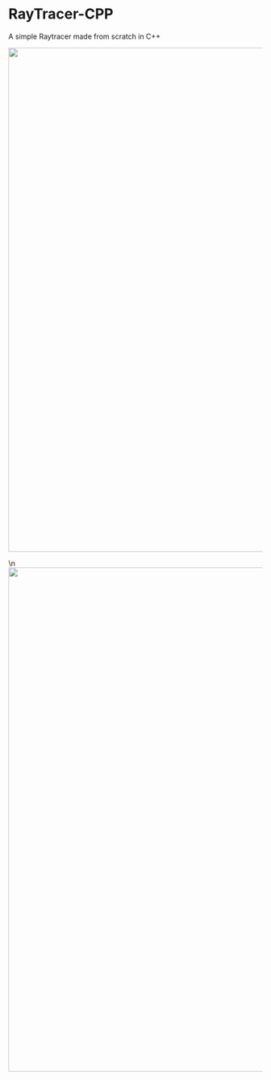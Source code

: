 # RayTracer-CPP

A simple Raytracer made from scratch in C++


<img src="https://github.com/user-attachments/assets/771e86ce-15e3-4508-8e62-b471f7d6f889" width="1000">



\n
<img src = "https://github.com/user-attachments/assets/7b0f5012-9b64-44d6-990c-373b93f1b2a3" width = "1000">
